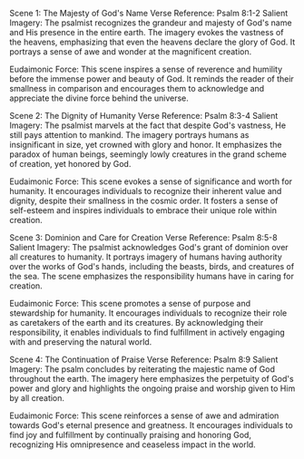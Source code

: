 Scene 1: The Majesty of God's Name
Verse Reference: Psalm 8:1-2
Salient Imagery: The psalmist recognizes the grandeur and majesty of God's name and His presence in the entire earth. The imagery evokes the vastness of the heavens, emphasizing that even the heavens declare the glory of God. It portrays a sense of awe and wonder at the magnificent creation.

Eudaimonic Force: This scene inspires a sense of reverence and humility before the immense power and beauty of God. It reminds the reader of their smallness in comparison and encourages them to acknowledge and appreciate the divine force behind the universe.

Scene 2: The Dignity of Humanity
Verse Reference: Psalm 8:3-4
Salient Imagery: The psalmist marvels at the fact that despite God's vastness, He still pays attention to mankind. The imagery portrays humans as insignificant in size, yet crowned with glory and honor. It emphasizes the paradox of human beings, seemingly lowly creatures in the grand scheme of creation, yet honored by God.

Eudaimonic Force: This scene evokes a sense of significance and worth for humanity. It encourages individuals to recognize their inherent value and dignity, despite their smallness in the cosmic order. It fosters a sense of self-esteem and inspires individuals to embrace their unique role within creation.

Scene 3: Dominion and Care for Creation
Verse Reference: Psalm 8:5-8
Salient Imagery: The psalmist acknowledges God's grant of dominion over all creatures to humanity. It portrays imagery of humans having authority over the works of God's hands, including the beasts, birds, and creatures of the sea. The scene emphasizes the responsibility humans have in caring for creation.

Eudaimonic Force: This scene promotes a sense of purpose and stewardship for humanity. It encourages individuals to recognize their role as caretakers of the earth and its creatures. By acknowledging their responsibility, it enables individuals to find fulfillment in actively engaging with and preserving the natural world.

Scene 4: The Continuation of Praise
Verse Reference: Psalm 8:9
Salient Imagery: The psalm concludes by reiterating the majestic name of God throughout the earth. The imagery here emphasizes the perpetuity of God's power and glory and highlights the ongoing praise and worship given to Him by all creation.

Eudaimonic Force: This scene reinforces a sense of awe and admiration towards God's eternal presence and greatness. It encourages individuals to find joy and fulfillment by continually praising and honoring God, recognizing His omnipresence and ceaseless impact in the world.
